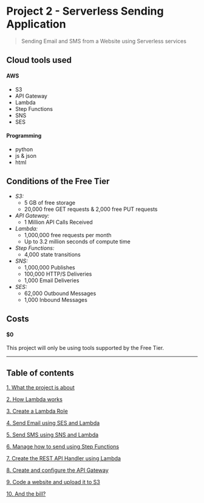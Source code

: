 # Project 2 - Serverless Sending Application

> Sending Email and SMS from a Website using Serverless services

## Cloud tools used
#### AWS
- S3
- API Gateway
- Lambda
- Step Functions
- SNS
- SES

#### Programming
- python
- js & json
- html

## Conditions of the Free Tier
-	*S3:*
    -	5 GB of free storage
    -	20,000 free GET requests & 2,000 free PUT requests
-	*API Gateway:*
    -   1 Million API Calls Received
-	*Lambda:*
    -   1,000,000 free requests per month
    -   Up to 3.2 million seconds of compute time
-	*Step Functions:*
    -	4,000 state transitions
-	*SNS:*
    -	1,000,000 Publishes
    -   100,000 HTTP/S Deliveries
    -   1,000 Email Deliveries
-	*SES:*
    -	62,000 Outbound Messages
    -   1,000 Inbound Messages


## Costs

#### **$0**

This project will only be using tools supported by the Free Tier.

___

## Table of contents

[1. What the project is about](/projects/project-2/part-1/README.md)

[2. How Lambda works](/projects/project-2/part-2/README.md)

[3. Create a Lambda Role](/projects/project-2/part-3/README.md)

[4. Send Email using SES and Lambda](/projects/project-2/part-4/README.md)

[5. Send SMS using SNS and Lambda](/projects/project-2/part-5/README.md)

[6. Manage how to send using Step Functions](/projects/project-2/part-6/README.md)

[7. Create the REST API Handler using Lambda](/projects/project-2/part-7/README.md)

[8. Create and configure the API Gateway](/projects/project-2/part-8/README.md)

[9. Code a website and upload it to S3](/projects/project-2/part-9/README.md)

[10. And the bill?](/projects/project-2/part-10/README.md)
